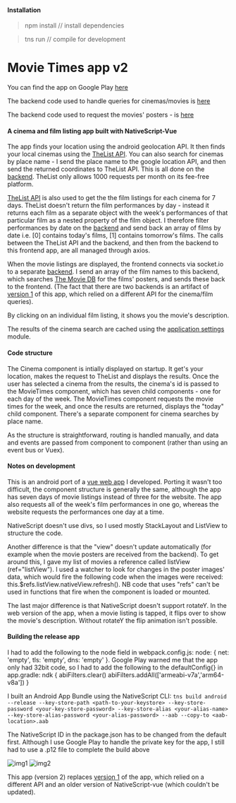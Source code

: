 #### Installation

> npm install // install dependencies

> tns run // compile for development

Movie Times app v2
===================

You can find the app on Google Play [here](https://play.google.com/store/apps/details?id=org.christos.cinemalistings&hl=en_GB)

The backend code used to handle queries for cinemas/movies is [here](https://github.com/ckpantelides/list-api)

The backend code used to request the movies' posters - is [here](https://github.com/ckpantelides/movietime-server)

#### A cinema and film listing app built with NativeScript-Vue

The app finds your location using the android geolocation API. It then finds your local cinemas using the [TheList API](https://api.list.co.uk/). You can also search for cinemas by place name - I send the place name to the google location API, and then send the returned coordinates to TheList API. This is all done on the [backend](https://github.com/ckpantelides/list-api). TheList only allows 1000 requests per month on its fee-free platform.

[TheList API](https://api.list.co.uk/) is also used to get the the film listings for each cinema for 7 days. TheList doesn't return the film performances by day - instead it returns each film as a separate object with the week's performances of that particular film as a nested property of the film object. I therefore filter performances by date on the [backend](https://github.com/ckpantelides/list-api) and send back an array of films by date i.e. [0] contains today's films, [1] contains tomorrow's films.  The calls between the TheList API and the backend, and then from the backend to this frontend app, are all managed through axios.

When the movie listings are displayed, the frontend connects via socket.io to a separate [backend](https://github.com/ckpantelides/movietime-server). I send an array of the film names to this backend, which searches [The Movie DB](https://www.themoviedb.org/) for the films' posters, and sends these back to the frontend. (The fact that there are two backends is an artifact of [version 1](https://github.com/ckpantelides/native-movies) of this app, which relied on a different API for the cinema/film queries).

By clicking on an individual film listing, it shows you the movie's description. 

The results of the cinema search are cached using the [application settings](https://docs.nativescript.org/ns-framework-modules/application-settings) module.

#### Code structure

The Cinema component is intially displayed on startup. It get's your location, makes the request to TheList and displays the results. Once the user has selected a cinema from the results, the cinema's id is passed to the MovieTimes component, which has seven child components - one for each day of the week. The MovieTimes component requests the movie times for the week, and once the results are returned, displays the "today" child component. There's a separate component for cinema searches by place name.

As the structure is straightforward, routing is handled manually, and data and events are passed from component to component (rather than using an event bus or Vuex).

#### Notes on development

This is an android port of a [vue web app](https://github.com/ckpantelides/movietimes) I developed. Porting it wasn't too difficult, the component structure is generally the same, although the app has seven days of movie listings instead of three for the website. The app also requests all of the week's film performances in one go, whereas the website requests the performances one day at a time.

NativeScript doesn't use divs, so I used mostly StackLayout and ListView to structure the code.

Another difference is that the "view" doesn't update automatically (for example when the movie posters are received from the backend). To get around this, I gave my list of movies a reference called listView (ref="listView"). I used a watcher to look for changes in the poster images' data, which would fire the following code when the images were received: this.$refs.listView.nativeView.refresh(). NB code that uses "refs" can't be used in functions that fire when the component is loaded or mounted.

The last major difference is that NativeScript doesn't support rotateY. In the web version of the app, when a movie listing is tapped, it flips over to show the movie's description. Without rotateY the flip animation isn't possible.

#### Building the release app

I had to add the following to the node field in webpack.config.js: node: { net: 'empty', tls: 'empty', dns: 'empty' }. 
Google Play warned me that the app only had 32bit code, so I had to add the following to the defaultConfig{} in app.gradle: 
ndk {
  abiFilters.clear()
  abiFilters.addAll(['armeabi-v7a','arm64-v8a'])
}

I built an Android App Bundle using the NativeScript CLI:
```tns build android --release --key-store-path <path-to-your-keystore> --key-store-password <your-key-store-password> --key-store-alias <your-alias-name> --key-store-alias-password <your-alias-password> --aab --copy-to <aab-location>.aab```

The NativeScript ID in the package.json has to be changed from the default first. Although I use Google Play to handle the private key for the app, I still had to use a .p12 file to complete the build above

![img1] ![img2]

[img1]: https://github.com/ckpantelides/native-movies/blob/images/movie-app1.jpg
[img2]: https://github.com/ckpantelides/native-movies/blob/images/movie-app2.jpg

This app (version 2) replaces [version 1](https://github.com/ckpantelides/native-movies) of the app, which relied on a different API and an older version of NativeScript-vue (which couldn't be updated).
